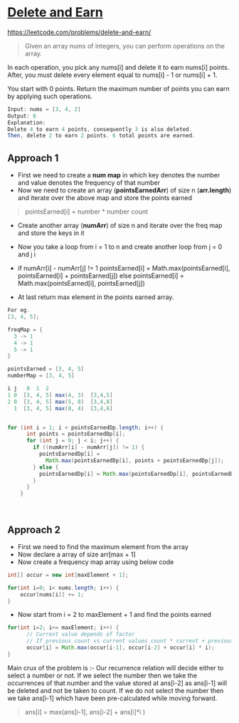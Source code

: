 # [Delete and Earn](https://leetcode.com/problems/delete-and-earn/)

https://leetcode.com/problems/delete-and-earn/

> Given an array nums of integers, you can perform operations on the array.

In each operation, you pick any nums[i] and delete it to earn nums[i] points. After, you must delete every element equal to nums[i] - 1 or nums[i] + 1.

You start with 0 points. Return the maximum number of points you can earn by applying such operations.

```java
Input: nums = [3, 4, 2]
Output: 6
Explanation:
Delete 4 to earn 4 points, consequently 3 is also deleted.
Then, delete 2 to earn 2 points. 6 total points are earned.
```


## Approach 1

- First we need to create a **num map** in which key denotes the number and value denotes the frequency of that number
- Now we need to create an array (**pointsEarnedArr**) of size n (**arr.length**) and iterate over the above map and store the points earned
>    pointsEarned[i] = number * number count

- Create another array (**numArr**) of size n and iterate over the freq map and store the keys in it


- Now you take a loop from i = 1 to n and create another loop from j = 0 and j  i
- if numArr[i] - numArr[j] != 1
  pointsEarned[i] = Math.max(pointsEarned[i], pointsEarned[i] + pointsEarned[j])
  else
  pointsEarned[i] = Math.max(pointsEarned[i], pointsEarned[j])

- At last return max element in the points earned array.


```java
For eg.
[3, 4, 5];

freqMap = {
  3 -> 1
  4 -> 1
  5 -> 1
}

pointsEarned = [3, 4, 5]
numberMap = [3, 4, 5]

i j   0  1  2
1 0  [3, 4, 5] max(4, 3)  [3,4,5]
2 0  [3, 4, 5] max(5, 8)  [3,4,8]
  1  [3, 4, 5] max(8, 4)  [3,4,8]


for (int i = 1; i < pointsEarnedDp.length; i++) {
      int points = pointsEarnedDp[i];
      for (int j = 0; j < i; j++) {
        if ((numArr[i] - numArr[j]) != 1) {
          pointsEarnedDp[i] =
            Math.max(pointsEarnedDp[i], points + pointsEarnedDp[j]);
        } else {
          pointsEarnedDp[i] = Math.max(pointsEarnedDp[i], pointsEarnedDp[j]);
        }
      }
    }
```

<br>

## Approach 2

- First we need to find the maximum element from the array
- Now declare a array of size arr[max + 1]
- Now create a frequency map array using below code

```java
int[] occur = new int[maxElement + 1];

for(int i=0; i< nums.length; i++) {
    occur[nums[i]] += 1;
}
```
- Now start from i = 2  to maxElement + 1  and find the points earned

```java
for(int i=2; i<= maxElement; i++) {
      // Current value depends of factor
      // If previous count vs current values count * current + previous - 2 count
      occur[i] = Math.max(occur[i-1], occur[i-2] + occur[i] * i);
}
```

Main crux of the problem is :-
Our recurrence relation will decide either to select a number or not. If we select the number then we take the occurrences of that number and the value stored at ans[i-2] as ans[i-1] will be deleted and not be taken to count. If we do not select the number then we take ans[i-1] which have been pre-calculated while moving forward.

> ans[i] = max(ans[i-1], ans[i-2] + ans[i]*i )
